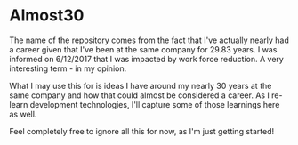 # Almost30
The name of the repository comes from the fact that I've actually nearly had a career given that I've been at the same company for 29.83 years. I was informed on 6/12/2017 that I was impacted by work force reduction. A very interesting term - in my opinion.

What I may use this for is ideas I have around my nearly 30 years at the same company and how that could almost be considered a career. As I re-learn development technologies, I'll capture some of those learnings here as well.

Feel completely free to ignore all this for now, as I'm just getting started!
